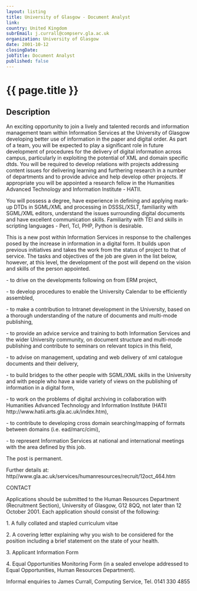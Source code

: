 ```yaml
---
layout: listing
title: University of Glasgow - Document Analyst
link:
country: United Kingdom
subrEmail: j.currall@compserv.gla.ac.uk
organization: University of Glasgow 
date: 2001-10-12
closingDate: 
jobTitle: Document Analyst
published: false
---
```



# {{ page.title }}

## Description


<p>An exciting opportunity to join a lively and talented records and information management team within Information Services at the University of Glasgow developing better use of information in the paper and digital order.  As part of a team, you will be expected to play a significant role in future development of procedures for the delivery of digital information across campus, particularly in exploiting the potential of XML and domain specific dtds.  You will be required to develop relations with projects addressing content issues for delivering learning and furthering research in a number of departments and to provide advice and help develop other projects.  If appropriate you will be appointed a research fellow in the Humanities Advanced Technology and Information Institute - HATII.</p>

<p>You will possess a degree, have experience in defining and applying mark-up DTDs in SGML/XML and processing in DSSSL/XSLT, familiarity with SGML/XML editors, understand the issues surrounding digital documents and have excellent communication skills.  Familiarity with TEI and skills in scripting languages - Perl, Tcl, PHP, Python is desirable.</p>

<p>This is a new post within Information Services in response to the challenges posed by the increase in information in a digital form. It builds upon previous initiatives and takes the work from the status of project to that of service.  The tasks and objectives of the job are given in the list below, however, at this level, the development of the post will depend on the vision and skills of the person appointed.</p>

<p>- to drive on the developments following on from ERM project,</p>

<p>- to develop procedures to enable the University Calendar to be efficiently assembled,</p>

<p>- to make a contribution to Intranet development in the University, based on a thorough understanding of the nature of documents and multi-mode publishing,</p>

<p>- to provide an advice service and training to both Information Services and the wider University community, on document structure and multi-mode publishing and contribute to seminars on relevant topics in this field,</p>

<p>- to advise on management, updating and web delivery of xml catalogue documents and their delivery,</p>

<p>- to build bridges to the other people with SGML/XML skills in the University and with people who have a wide variety of views on the publishing of information in a digital form,</p>

<p>- to work on the problems of digital archiving in collaboration with Humanities Advanced Technology and Information Institute (HATII http://www.hatii.arts.gla.ac.uk/index.htm),</p>

<p>- to contribute to developing cross domain searching/mapping of formats between domains (i.e. ead/marc/cimi),</p>

<p>- to represent Information Services at national and international meetings with the area defined by this job.</p>

<p>The post is permanent.</p>

<p>Further details at: http//www.gla.ac.uk/services/humanresources/recruit/12oct_464.htm</p>

<p>CONTACT</p>

<p>Applications should be submitted to the Human Resources Department (Recruitment Section), University of Glasgow, G12 8QQ, not later than 12 October 2001. Each application should consist of the following:</p>

<p>1. A fully collated and stapled curriculum vitae</p>

<p>2. A covering letter explaining why you wish to be considered for the position including a brief statement on the state of your health.</p>

<p>3. Applicant Information Form</p>

<p>4. Equal Opportunities Monitoring Form (in a sealed envelope addressed to Equal Opportunities, Human Resources Department).</p>

<p>Informal enquiries to James Currall, Computing Service, Tel.  0141 330 4855</p>
